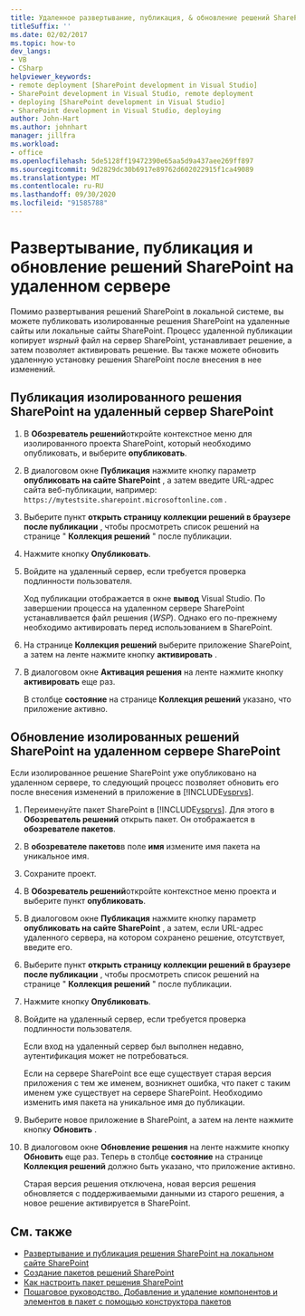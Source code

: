 ```yaml
---
title: Удаленное развертывание, публикация, & обновление решений SharePoint
titleSuffix: ''
ms.date: 02/02/2017
ms.topic: how-to
dev_langs:
- VB
- CSharp
helpviewer_keywords:
- remote deployment [SharePoint development in Visual Studio]
- SharePoint development in Visual Studio, remote deployment
- deploying [SharePoint development in Visual Studio]
- SharePoint development in Visual Studio, deploying
author: John-Hart
ms.author: johnhart
manager: jillfra
ms.workload:
- office
ms.openlocfilehash: 5de5128ff19472390e65aa5d9a437aee269ff897
ms.sourcegitcommit: 9d2829dc30b6917e89762d602022915f1ca49089
ms.translationtype: MT
ms.contentlocale: ru-RU
ms.lasthandoff: 09/30/2020
ms.locfileid: "91585788"
---
```

# <a name="how-to-deploy-publish-and-upgrade-sharepoint-solutions-on-a-remote-server"></a>Развертывание, публикация и обновление решений SharePoint на удаленном сервере
  Помимо развертывания решений SharePoint в локальной системе, вы можете публиковать изолированные решения SharePoint на удаленные сайты или локальные сайты SharePoint. Процесс удаленной публикации копирует *wspный* файл на сервер SharePoint, устанавливает решение, а затем позволяет активировать решение. Вы также можете обновить удаленную установку решения SharePoint после внесения в нее изменений.

## <a name="to-publish-a-sandboxed-sharepoint-solution-to-a-remote-sharepoint-server"></a>Публикация изолированного решения SharePoint на удаленный сервер SharePoint

1. В **Обозреватель решений**откройте контекстное меню для изолированного проекта SharePoint, который необходимо опубликовать, и выберите **опубликовать**.

2. В диалоговом окне **Публикация** нажмите кнопку параметр **опубликовать на сайте SharePoint** , а затем введите URL-адрес сайта веб-публикации, например: `https://mytestsite.sharepoint.microsoftonline.com` .

3. Выберите пункт **открыть страницу коллекции решений в браузере после публикации** , чтобы просмотреть список решений на странице " **Коллекция решений** " после публикации.

4. Нажмите кнопку **Опубликовать**.

5. Войдите на удаленный сервер, если требуется проверка подлинности пользователя.

     Ход публикации отображается в окне **вывод** Visual Studio. По завершении процесса на удаленном сервере SharePoint устанавливается файл решения (*WSP*). Однако его по-прежнему необходимо активировать перед использованием в SharePoint.

6. На странице **Коллекция решений** выберите приложение SharePoint, а затем на ленте нажмите кнопку **активировать** .

7. В диалоговом окне **Активация решения** на ленте нажмите кнопку **активировать** еще раз.

     В столбце **состояние** на странице **Коллекция решений** указано, что приложение активно.

## <a name="to-upgrade-a-sandboxed-sharepoint-solution-on-a-remote-sharepoint-server"></a>Обновление изолированных решений SharePoint на удаленном сервере SharePoint
 Если изолированное решение SharePoint уже опубликовано на удаленном сервере, то следующий процесс позволяет обновить его после внесения изменений в приложение в [!INCLUDE[vsprvs](../sharepoint/includes/vsprvs-md.md)].

1. Переименуйте пакет SharePoint в [!INCLUDE[vsprvs](../sharepoint/includes/vsprvs-md.md)]. Для этого в **Обозреватель решений** открыть пакет. Он отображается в **обозревателе пакетов**.

2. В **обозревателе пакетов**в поле **имя** измените имя пакета на уникальное имя.

3. Сохраните проект.

4. В **Обозреватель решений**откройте контекстное меню проекта и выберите пункт **опубликовать**.

5. В диалоговом окне **Публикация** нажмите кнопку параметр **опубликовать на сайте SharePoint** , а затем, если URL-адрес удаленного сервера, на котором сохранено решение, отсутствует, введите его.

6. Выберите пункт **открыть страницу коллекции решений в браузере после публикации** , чтобы просмотреть список решений на странице " **Коллекция решений** " после публикации.

7. Нажмите кнопку **Опубликовать**.

8. Войдите на удаленный сервер, если требуется проверка подлинности пользователя.

     Если вход на удаленный сервер был выполнен недавно, аутентификация может не потребоваться.

     Если на сервере SharePoint все еще существует старая версия приложения с тем же именем, возникнет ошибка, что пакет с таким именем уже существует на сервере SharePoint. Необходимо изменить имя пакета на уникальное имя до публикации.

9. Выберите новое приложение в SharePoint, а затем на ленте нажмите кнопку **Обновить** .

10. В диалоговом окне **Обновление решения** на ленте нажмите кнопку **Обновить** еще раз. Теперь в столбце **состояние** на странице **Коллекция решений** должно быть указано, что приложение активно.

     Старая версия решения отключена, новая версия решения обновляется с поддерживаемыми данными из старого решения, а новое решение активируется в SharePoint.

## <a name="see-also"></a>См. также
- [Развертывание и публикация решения SharePoint на локальном сайте SharePoint](../sharepoint/how-to-deploy-and-publish-a-sharepoint-solution-to-a-local-sharepoint-site.md)
- [Создание пакетов решений SharePoint](../sharepoint/creating-sharepoint-solution-packages.md)
- [Как настроить пакет решения SharePoint](../sharepoint/how-to-customize-a-sharepoint-solution-package.md)
- [Пошаговое руководство. Добавление и удаление компонентов и элементов в пакет с помощью конструктора пакетов](../sharepoint/how-to-add-and-remove-features-and-items-to-a-package-by-using-the-package-designer.md)
